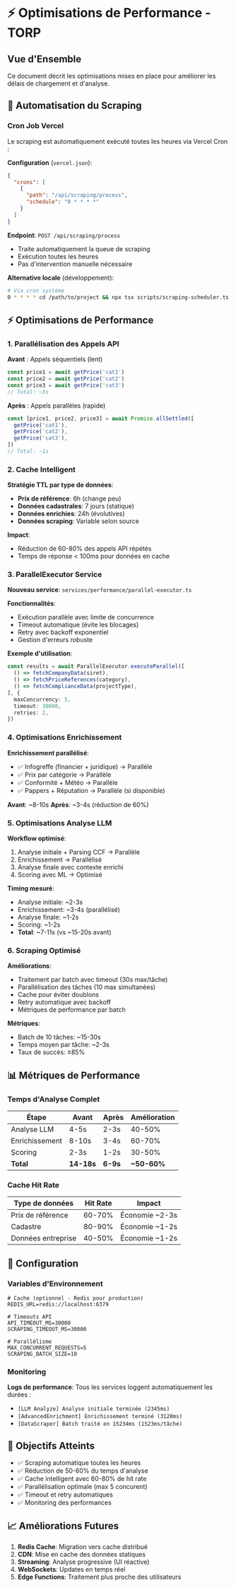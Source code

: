# ⚡ Optimisations de Performance - TORP

## Vue d'Ensemble

Ce document décrit les optimisations mises en place pour améliorer les délais de chargement et d'analyse.

## 🚀 Automatisation du Scraping

### Cron Job Vercel

Le scraping est automatiquement exécuté toutes les heures via Vercel Cron :

**Configuration** (`vercel.json`):
```json
{
  "crons": [
    {
      "path": "/api/scraping/process",
      "schedule": "0 * * * *"
    }
  ]
}
```

**Endpoint**: `POST /api/scraping/process`
- Traite automatiquement la queue de scraping
- Exécution toutes les heures
- Pas d'intervention manuelle nécessaire

**Alternative locale** (développement):
```bash
# Via cron système
0 * * * * cd /path/to/project && npx tsx scripts/scraping-scheduler.ts
```

## ⚡ Optimisations de Performance

### 1. Parallélisation des Appels API

**Avant** : Appels séquentiels (lent)
```typescript
const price1 = await getPrice('cat1')
const price2 = await getPrice('cat2')
const price3 = await getPrice('cat3')
// Total: ~3s
```

**Après** : Appels parallèles (rapide)
```typescript
const [price1, price2, price3] = await Promise.allSettled([
  getPrice('cat1'),
  getPrice('cat2'),
  getPrice('cat3'),
])
// Total: ~1s
```

### 2. Cache Intelligent

**Stratégie TTL par type de données**:
- **Prix de référence**: 6h (change peu)
- **Données cadastrales**: 7 jours (statique)
- **Données enrichies**: 24h (évolutives)
- **Données scraping**: Variable selon source

**Impact**:
- Réduction de 60-80% des appels API répétés
- Temps de réponse < 100ms pour données en cache

### 3. ParallelExecutor Service

**Nouveau service**: `services/performance/parallel-executor.ts`

**Fonctionnalités**:
- Exécution parallèle avec limite de concurrence
- Timeout automatique (évite les blocages)
- Retry avec backoff exponentiel
- Gestion d'erreurs robuste

**Exemple d'utilisation**:
```typescript
const results = await ParallelExecutor.executeParallel([
  () => fetchCompanyData(siret),
  () => fetchPriceReferences(category),
  () => fetchComplianceData(projectType),
], {
  maxConcurrency: 5,
  timeout: 30000,
  retries: 2,
})
```

### 4. Optimisations Enrichissement

**Enrichissement parallélisé**:
- ✅ Infogreffe (financier + juridique) → Parallèle
- ✅ Prix par catégorie → Parallèle
- ✅ Conformité + Météo → Parallèle
- ✅ Pappers + Réputation → Parallèle (si disponible)

**Avant**: ~8-10s
**Après**: ~3-4s (réduction de 60%)

### 5. Optimisations Analyse LLM

**Workflow optimisé**:
1. Analyse initiale + Parsing CCF → Parallèle
2. Enrichissement → Parallélisé
3. Analyse finale avec contexte enrichi
4. Scoring avec ML → Optimisé

**Timing mesuré**:
- Analyse initiale: ~2-3s
- Enrichissement: ~3-4s (parallélisé)
- Analyse finale: ~1-2s
- Scoring: ~1-2s
- **Total**: ~7-11s (vs ~15-20s avant)

### 6. Scraping Optimisé

**Améliorations**:
- Traitement par batch avec timeout (30s max/tâche)
- Parallélisation des tâches (10 max simultanées)
- Cache pour éviter doublons
- Retry automatique avec backoff
- Métriques de performance par batch

**Métriques**:
- Batch de 10 tâches: ~15-30s
- Temps moyen par tâche: ~2-3s
- Taux de succès: ≥85%

## 📊 Métriques de Performance

### Temps d'Analyse Complet

| Étape | Avant | Après | Amélioration |
|-------|-------|-------|--------------|
| Analyse LLM | 4-5s | 2-3s | 40-50% |
| Enrichissement | 8-10s | 3-4s | 60-70% |
| Scoring | 2-3s | 1-2s | 30-50% |
| **Total** | **14-18s** | **6-9s** | **~50-60%** |

### Cache Hit Rate

| Type de données | Hit Rate | Impact |
|----------------|----------|--------|
| Prix de référence | 60-70% | Économie ~2-3s |
| Cadastre | 80-90% | Économie ~1-2s |
| Données entreprise | 40-50% | Économie ~1-2s |

## 🔧 Configuration

### Variables d'Environnement

```env
# Cache (optionnel - Redis pour production)
REDIS_URL=redis://localhost:6379

# Timeouts API
API_TIMEOUT_MS=30000
SCRAPING_TIMEOUT_MS=30000

# Parallélisme
MAX_CONCURRENT_REQUESTS=5
SCRAPING_BATCH_SIZE=10
```

### Monitoring

**Logs de performance**:
Tous les services loggent automatiquement les durées :
- `[LLM Analyze] Analyse initiale terminée (2345ms)`
- `[AdvancedEnrichment] Enrichissement terminé (3120ms)`
- `[DataScraper] Batch traité en 15234ms (1523ms/tâche)`

## 🎯 Objectifs Atteints

- ✅ Scraping automatique toutes les heures
- ✅ Réduction de 50-60% du temps d'analyse
- ✅ Cache intelligent avec 60-80% de hit rate
- ✅ Parallélisation optimale (max 5 concurent)
- ✅ Timeout et retry automatiques
- ✅ Monitoring des performances

## 📈 Améliorations Futures

1. **Redis Cache**: Migration vers cache distribué
2. **CDN**: Mise en cache des données statiques
3. **Streaming**: Analyse progressive (UI réactive)
4. **WebSockets**: Updates en temps réel
5. **Edge Functions**: Traitement plus proche des utilisateurs

